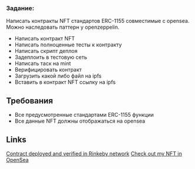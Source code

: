 ### Задание:
Написать контракты NFT стандартов ERC-1155 совместимые с opensea. Можно наследовать паттерн у openzeppelin. 
- Написать контракт NFT
- Написать полноценные тесты к контракту
- Написать скрипт деплоя
- Задеплоить в тестовую сеть
- Написать таск на mint
- Верифицировать контракт
- Загрузить какой либо файл на ipfs
- Вставить в контракт NFT ссылку на ipfs

## Требования
- Все предусмотренные стандартами ERC-1155 функции
- Все данные NFT должны отображаться на opensea


## Links

[Contract deployed and verified in Rinkeby network](https://rinkeby.etherscan.io/address/0x0089528e358d1667ef3766f64b0db6b43c55f077)
[Check out my NFT in OpenSea](https://testnets.opensea.io/collection/back-to-uusr)

